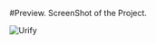 #Preview.
ScreenShot of the Project.

![Urify](https://github.com/HasanZaigam/urify/assets/121241913/7ef36bde-09ad-4e61-a777-ba240054d444)

